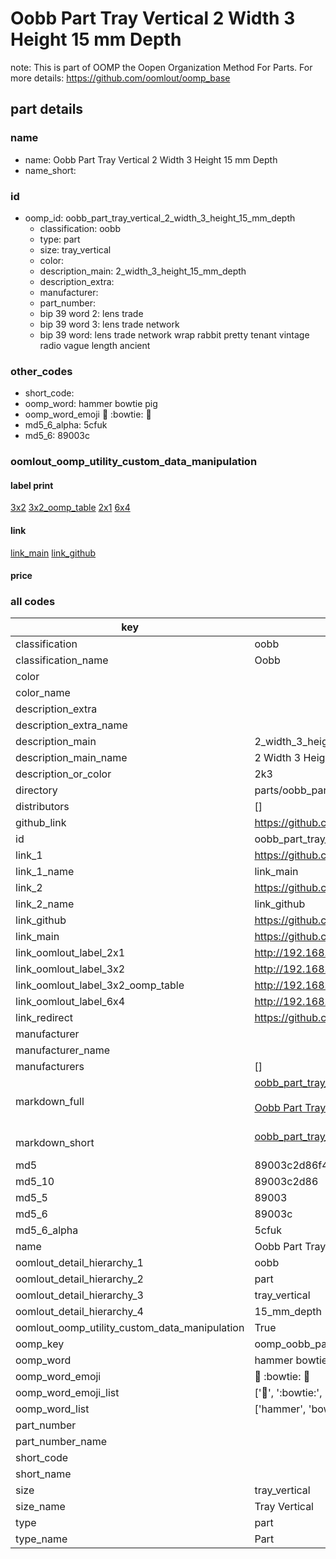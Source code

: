 # Oobb Part Tray Vertical 2 Width 3 Height 15 mm Depth  

note: This is part of OOMP the Oopen Organization Method For Parts. For more details: https://github.com/oomlout/oomp_base

##  part details
  







### name
* name: Oobb Part Tray Vertical 2 Width 3 Height 15 mm Depth
* name_short: 
### id
* oomp_id: oobb_part_tray_vertical_2_width_3_height_15_mm_depth
  * classification: oobb
  * type: part
  * size: tray_vertical
  * color: 
  * description_main: 2_width_3_height_15_mm_depth
  * description_extra: 
  * manufacturer: 
  * part_number: 
  * bip 39 word 2: lens trade
  * bip 39 word 3: lens trade network
  * bip 39 word: lens trade network wrap rabbit pretty tenant vintage radio vague length ancient

### other_codes
* short_code: 
* oomp_word: hammer bowtie pig
* oomp_word_emoji :hammer: :bowtie: :pig:
* md5_6_alpha: 5cfuk
* md5_6: 89003c






### oomlout_oomp_utility_custom_data_manipulation
#### label print
[3x2](http://192.168.1.245:1112/?label=oomp%205cfuk)
[3x2_oomp_table](http://192.168.1.108:1112/?label=oomp%205cfuk)
[2x1](http://192.168.1.242:1112/?label=oomp%205cfuk)
[6x4](http://192.168.1.55:1112/?label=oomp%205cfuk)    

#### link

[link_main](https://github.com/oomlout/oomlout_oomp_version_1_messy/tree/main/parts/oobb_part_tray_vertical_2_width_3_height_15_mm_depth) [link_github](https://github.com/oomlout/oomlout_oomp_version_1_messy/tree/main/parts/oobb_part_tray_vertical_2_width_3_height_15_mm_depth)                             

#### price







### all codes 
| key | value |  
| --- | --- |  
| classification | oobb |  
| classification_name | Oobb |  
| color |  |  
| color_name |  |  
| description_extra |  |  
| description_extra_name |  |  
| description_main | 2_width_3_height_15_mm_depth |  
| description_main_name | 2 Width 3 Height 15 mm Depth |  
| description_or_color | 2k3 |  
| directory | parts/oobb_part_tray_vertical_2_width_3_height_15_mm_depth |  
| distributors | [] |  
| github_link | https://github.com/oomlout/oomlout_oomp_part_src/tree/main/parts/oobb_part_tray_vertical_2_width_3_height_15_mm_depth |  
| id | oobb_part_tray_vertical_2_width_3_height_15_mm_depth |  
| link_1 | https://github.com/oomlout/oomlout_oomp_version_1_messy/tree/main/parts/oobb_part_tray_vertical_2_width_3_height_15_mm_depth |  
| link_1_name | link_main |  
| link_2 | https://github.com/oomlout/oomlout_oomp_version_1_messy/tree/main/parts/oobb_part_tray_vertical_2_width_3_height_15_mm_depth |  
| link_2_name | link_github |  
| link_github | https://github.com/oomlout/oomlout_oomp_version_1_messy/tree/main/parts/oobb_part_tray_vertical_2_width_3_height_15_mm_depth |  
| link_main | https://github.com/oomlout/oomlout_oomp_version_1_messy/tree/main/parts/oobb_part_tray_vertical_2_width_3_height_15_mm_depth |  
| link_oomlout_label_2x1 | http://192.168.1.242:1112/?label=oomp%205cfuk |  
| link_oomlout_label_3x2 | http://192.168.1.245:1112/?label=oomp%205cfuk |  
| link_oomlout_label_3x2_oomp_table | http://192.168.1.108:1112/?label=oomp%205cfuk |  
| link_oomlout_label_6x4 | http://192.168.1.55:1112/?label=oomp%205cfuk |  
| link_redirect | https://github.com/oomlout/oomlout_oomp_version_1_messy/tree/main/parts/oobb_part_tray_vertical_2_width_3_height_15_mm_depth |  
| manufacturer |  |  
| manufacturer_name |  |  
| manufacturers | [] |  
| markdown_full | [oobb_part_tray_vertical_2_width_3_height_15_mm_depth](none)<br>[](none)<br>[Oobb Part Tray Vertical 2 Width 3 Height 15 Mm Depth](none)<br><br> |  
| markdown_short | [oobb_part_tray_vertical_2_width_3_height_15_mm_depth](none)<br><br> |  
| md5 | 89003c2d86f43be2a8d81fe129b9ac01 |  
| md5_10 | 89003c2d86 |  
| md5_5 | 89003 |  
| md5_6 | 89003c |  
| md5_6_alpha | 5cfuk |  
| name | Oobb Part Tray Vertical 2 Width 3 Height 15 mm Depth |  
| oomlout_detail_hierarchy_1 | oobb |  
| oomlout_detail_hierarchy_2 | part |  
| oomlout_detail_hierarchy_3 | tray_vertical |  
| oomlout_detail_hierarchy_4 | 15_mm_depth |  
| oomlout_oomp_utility_custom_data_manipulation | True |  
| oomp_key | oomp_oobb_part_tray_vertical_2_width_3_height_15_mm_depth |  
| oomp_word | hammer bowtie pig |  
| oomp_word_emoji | :hammer: :bowtie: :pig: |  
| oomp_word_emoji_list | [':hammer:', ':bowtie:', ':pig:'] |  
| oomp_word_list | ['hammer', 'bowtie', 'pig'] |  
| part_number |  |  
| part_number_name |  |  
| short_code |  |  
| short_name |  |  
| size | tray_vertical |  
| size_name | Tray Vertical |  
| type | part |  
| type_name | Part |  
